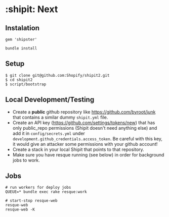 # :shipit: Next

## Instalation

```
gem 'shipster'
```

```
bundle install
```


## Setup

```shell
$ git clone git@github.com:Shopify/shipit2.git
$ cd shipit2
$ script/bootstrap
```

## Local Development/Testing

- Create a **public** github repository like https://github.com/byroot/junk that
  contains a similar dummy `shipit.yml` file.
- Create an API key (https://github.com/settings/tokens/new) that has only
  public_repo permissions (Shipit doesn't need anything else) and add it in
  `config/secrets.yml` under `development.github_credentials.access_token`. Be
  careful with this key, it would give an attacker some permissions with your
  github account!
- Create a stack in your local Shipit that points to that repository.
- Make sure you have resque running (see below) in order for background jobs to
  work.

## Jobs

```shell
# run workers for deploy jobs
QUEUE=* bundle exec rake resque:work

# start-stop resque-web
resque-web
resque-web -K
```

